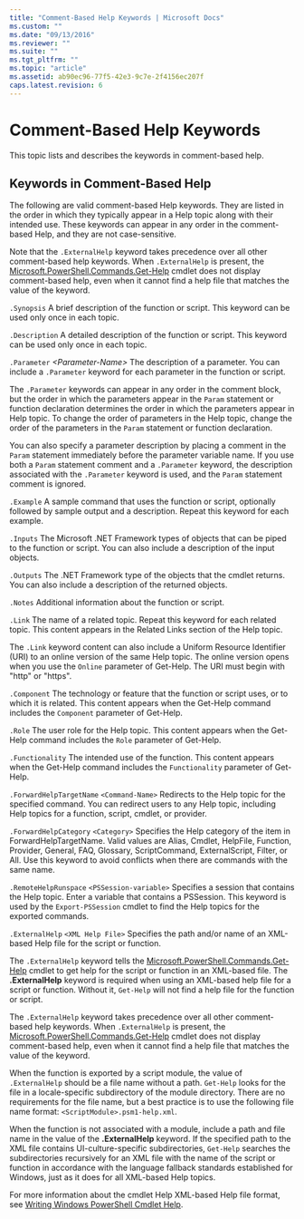 ```yaml
---
title: "Comment-Based Help Keywords | Microsoft Docs"
ms.custom: ""
ms.date: "09/13/2016"
ms.reviewer: ""
ms.suite: ""
ms.tgt_pltfrm: ""
ms.topic: "article"
ms.assetid: ab90ec96-77f5-42e3-9c7e-2f4156ec207f
caps.latest.revision: 6
---
```

# Comment-Based Help Keywords

This topic lists and describes the keywords in comment-based help.

## Keywords in Comment-Based Help

The following are valid comment-based Help keywords. They are listed in the order in which they typically appear in a Help topic along with their intended use. These keywords can appear in any order in the comment-based Help, and they are not case-sensitive.

Note that the `.ExternalHelp` keyword takes precedence over all other comment-based help keywords. When `.ExternalHelp` is present, the [Microsoft.PowerShell.Commands.Get-Help](/dotnet/api/Microsoft.PowerShell.Commands.gethelpcommand) cmdlet does not display comment-based help, even when it cannot find a help file that matches the value of the keyword.

`.Synopsis`
A brief description of the function or script. This keyword can be used only once in each topic.

`.Description`
A detailed description of the function or script. This keyword can be used only once in each topic.

`.Parameter` *\<Parameter-Name>*
The description of a parameter. You can include a `.Parameter` keyword for each parameter in the function or script.

The `.Parameter` keywords can appear in any order in the comment block, but the order in which the parameters appear in the `Param` statement or function declaration determines the order in which the parameters appear in Help topic. To change the order of parameters in the Help topic, change the order of the parameters in the `Param` statement or function declaration.

You can also specify a parameter description by placing a comment in the `Param` statement immediately before the parameter variable name. If you use both a `Param` statement comment and a `.Parameter` keyword, the description associated with the `.Parameter` keyword is used, and the `Param` statement comment is ignored.

`.Example`
A sample command that uses the function or script, optionally followed by sample output and a description. Repeat this keyword for each example.

`.Inputs`
The Microsoft .NET Framework types of objects that can be piped to the function or script. You can also include a description of the input objects.

`.Outputs`
The .NET Framework type of the objects that the cmdlet returns. You can also include a description of the returned objects.

`.Notes`
Additional information about the function or script.

`.Link`
The name of a related topic. Repeat this keyword for each related topic. This content appears in the Related Links section of the Help topic.

The `.Link` keyword content can also include a Uniform Resource Identifier (URI) to an online version of the same Help topic. The online version opens when you use the `Online` parameter of Get-Help. The URI must begin with "http" or "https".

`.Component`
The technology or feature that the function or script uses, or to which it is related. This content appears when the Get-Help command includes the `Component` parameter of Get-Help.

`.Role`
The user role for the Help topic. This content appears when the Get-Help command includes the `Role` parameter of Get-Help.

`.Functionality`
The intended use of the function. This content appears when the Get-Help command includes the `Functionality` parameter of Get-Help.

`.ForwardHelpTargetName` `<Command-Name>`
Redirects to the Help topic for the specified command. You can redirect users to any Help topic, including Help topics for a function, script, cmdlet, or provider.

`.ForwardHelpCategory` `<Category>`
Specifies the Help category of the item in ForwardHelpTargetName. Valid values are Alias, Cmdlet, HelpFile, Function, Provider, General, FAQ, Glossary, ScriptCommand, ExternalScript, Filter, or All. Use this keyword to avoid conflicts when there are commands with the same name.

`.RemoteHelpRunspace` `<PSSession-variable>`
Specifies a session that contains the Help topic. Enter a variable that contains a PSSession. This keyword is used by the `Export-PSSession` cmdlet to find the Help topics for the exported commands.

`.ExternalHelp` `<XML Help File>`
Specifies the path and/or name of an XML-based Help file for the script or function.

The `.ExternalHelp` keyword tells the [Microsoft.PowerShell.Commands.Get-Help](/dotnet/api/Microsoft.PowerShell.Commands.gethelpcommand) cmdlet to get help for the script or function in an XML-based file. The **.ExternalHelp** keyword is required when using an XML-based help file for a script or function. Without it, `Get-Help` will not find a help file for the function or script.

The `.ExternalHelp` keyword takes precedence over all other comment-based help keywords. When `.ExternalHelp` is present, the [Microsoft.PowerShell.Commands.Get-Help](/dotnet/api/Microsoft.PowerShell.Commands.gethelpcommand) cmdlet does not display comment-based help, even when it cannot find a help file that matches the value of the keyword.

When the function is exported by a script module, the value of `.ExternalHelp` should be a file name without a path. `Get-Help` looks for the file in a locale-specific subdirectory of the module directory. There are no requirements for the file name, but a best practice is to use the following file name format: `<ScriptModule>.psm1-help.xml`.

When the function is not associated with a module, include a path and file name in the value of the **.ExternalHelp** keyword. If the specified path to the XML file contains UI-culture-specific subdirectories, `Get-Help` searches the subdirectories recursively for an XML file with the name of the script or function in accordance with the language fallback standards established for Windows, just as it does for all XML-based Help topics.

For more information about the cmdlet Help XML-based Help file format, see [Writing Windows PowerShell Cmdlet Help](./writing-help-for-windows-powershell-cmdlets.md).